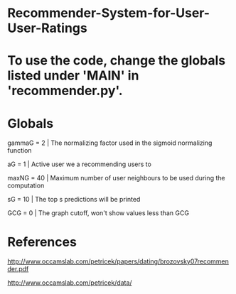 # Recommender-System-for-User-User-Ratings

# To use the code, change the globals listed under 'MAIN' in 'recommender.py'. 

#  Globals 
gammaG = 2     | The normalizing factor used in the sigmoid normalizing function

aG = 1         | Active user we a recommending users to

maxNG = 40     | Maximum number of user neighbours to be used during the computation

sG = 10        | The top s predictions will be printed

GCG = 0        | The graph cutoff, won't show values less than GCG

# References

http://www.occamslab.com/petricek/papers/dating/brozovsky07recommender.pdf

http://www.occamslab.com/petricek/data/
